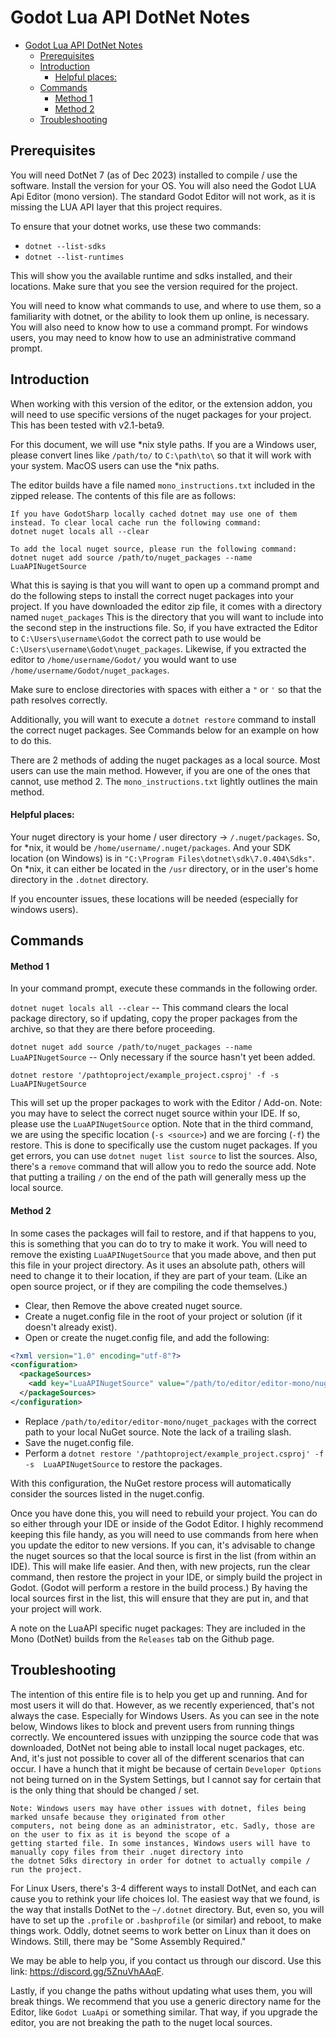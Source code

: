 Godot Lua API DotNet Notes
===============

<!-- TOC -->
* [Godot Lua API DotNet Notes](#godot-lua-api-dotnet-notes)
  * [Prerequisites](#prerequisites)
  * [Introduction](#introduction)
	  * [Helpful places:](#helpful-places)
  * [Commands](#commands)
	  * [Method 1](#method-1)
	  * [Method 2](#method-2)
  * [Troubleshooting](#troubleshooting)
<!-- TOC -->

Prerequisites
-------

You will need DotNet 7 (as of Dec 2023) installed to compile / use the software. Install the version for your OS. You 
will also need the Godot LUA Api Editor (mono version). The standard Godot Editor will not work, as it is missing the 
LUA API layer that this project requires.

To ensure that your dotnet works, use these two commands:

* `dotnet --list-sdks`
* `dotnet --list-runtimes`

This will show you the available runtime and sdks installed, and their locations. Make sure that you see the version 
required for the project. 

You will need to know what commands to use, and where to use them, so a familiarity with 
dotnet, or the ability to look them up online, is necessary. You will also need to know how to use a command prompt. For
windows users, you may need to know how to use an administrative command prompt.

Introduction
-------

When working with this version of the editor, or the extension addon, you will need to use specific versions of the
nuget packages for your project. This has been tested with v2.1-beta9.

For this document, we will use *nix style paths. If you are a Windows user, please convert lines like `/path/to/` to
`C:\path\to\` so that it will work with your system. MacOS users can use the *nix paths.

The editor builds have a file named `mono_instructions.txt` included in the zipped release.
The contents of this file are as follows:

```
If you have GodotSharp locally cached dotnet may use one of them instead. To clear local cache run the following command:
dotnet nuget locals all --clear

To add the local nuget source, please run the following command:
dotnet nuget add source /path/to/nuget_packages --name LuaAPINugetSource
```

What this is saying is that you will want to open up a command prompt and do the following steps to install the correct
nuget packages into your project. If you have downloaded the editor zip file, it comes with a directory named 
`nuget_packages` This is the directory that you will want to include into the second step in the instructions file. 
So, if you have extracted the Editor to `C:\Users\username\Godot` the correct path to use would be 
`C:\Users\username\Godot\nuget_packages`. Likewise, if you extracted the editor to `/home/username/Godot/` you would 
want to use `/home/username/Godot/nuget_packages`.

Make sure to enclose directories with spaces with either a `"` or `'` so that the path resolves correctly.

Additionally, you will want to execute a `dotnet restore` command to install the correct nuget packages. See
Commands below for an example on how to do this.

There are 2 methods of adding the nuget packages as a local source. Most users can use the main method. However, if you 
are one of the ones that cannot, use method 2. The `mono_instructions.txt` lightly outlines the main method.

#### Helpful places:
Your nuget directory is your home / user directory -> `/.nuget/packages`. So, for *nix, it would be 
`/home/username/.nuget/packages`. 
And your SDK location (on Windows) is in `"C:\Program Files\dotnet\sdk\7.0.404\Sdks"`. On *nix, it can either be 
located in the `/usr` directory, or in the user's home directory in the `.dotnet` directory. 

If you encounter issues, these locations will be needed (especially for windows users).

Commands
-------

#### Method 1

In your command prompt, execute these commands in the following order.

`dotnet nuget locals all --clear`  -- This command clears the local package directory, so if updating, copy the proper
packages from the archive, so that they are there before proceeding.

`dotnet nuget add source /path/to/nuget_packages --name LuaAPINugetSource` -- Only necessary if the source hasn't yet been added.

`dotnet restore '/pathtoproject/example_project.csproj' -f -s  LuaAPINugetSource`

This will set up the proper packages to work with the Editor / Add-on. Note: you may have to select the correct nuget
source within your IDE. If so, please use the `LuaAPINugetSource` option. Note that in the third command, we are using
the specific location (`-s <source>`) and we are forcing (`-f`) the restore. This is done to specifically use the custom
nuget packages. If you get errors, you can use `dotnet nuget list source` to list the sources. Also, there's a `remove`
command that will allow you to redo the source add. Note that putting a trailing `/` on the end of the path will generally
mess up the local source.

#### Method 2

In some cases the packages will fail to restore, and if that happens to you, this is something that you can do to try
to make it work. You will need to remove the existing `LuaAPINugetSource` that you made above, and then put this file
in your project directory. As it uses an absolute path, others will need to change it to their location, if they are
part of your team. (Like an open source project, or if they are compiling the code themselves.)

* Clear, then Remove the above created nuget source.
* Create a nuget.config file in the root of your project or solution (if it doesn't already exist).
* Open or create the nuget.config file, and add the following:

```xml
<?xml version="1.0" encoding="utf-8"?>
<configuration>
  <packageSources>
	<add key="LuaAPINugetSource" value="/path/to/editor/editor-mono/nuget_packages" />
  </packageSources>
</configuration>
```

* Replace `/path/to/editor/editor-mono/nuget_packages` with the correct path to your local NuGet source. Note the
  lack of a trailing slash.
* Save the nuget.config file.
* Perform a `dotnet restore '/pathtoproject/example_project.csproj' -f -s  LuaAPINugetSource` to restore the packages.

With this configuration, the NuGet restore process will automatically consider the sources listed in the nuget.config.

Once you have done this, you will need to rebuild your project. You can do so either through your IDE or inside of the
Godot Editor. I highly recommend keeping this file handy, as you will need to use commands from here when you update the 
editor to new versions. If you can, it's advisable to change the nuget sources so that the local source is first in the
list (from within an IDE). This will make life easier. And then, with new projects, run the clear command, then restore 
the project in your IDE, or simply build the project in Godot. (Godot will perform a restore in the build process.) By 
having the local sources first in the list, this will ensure that they are put in, and that your project will work.

A note on the LuaAPI specific nuget packages: They are included in the Mono (DotNet) builds from the `Releases` tab on
the Github page.

Troubleshooting
------

The intention of this entire file is to help you get up and running. And for most users it will do that. However, as we 
recently experienced, that's not always the case. Especially for Windows Users. As you can see in the note below, 
Windows likes to block and prevent users from running things correctly. We encountered issues with unzipping the source 
code that was downloaded, DotNet not being able to install local nuget packages, etc. And, it's just not possible to 
cover all of the different scenarios that can occur. I have a hunch that it might be because of certain 
`Developer Options` not being turned on in the System Settings, but I cannot say for certain that is the only thing that 
should be changed / set.

```
Note: Windows users may have other issues with dotnet, files being marked unsafe because they originated from other
computers, not being done as an administrator, etc. Sadly, those are on the user to fix as it is beyond the scope of a
getting started file. In some instances, Windows users will have to manually copy files from their .nuget directory into 
the dotnet Sdks directory in order for dotnet to actually compile / run the project.
```

For Linux Users, there's 3-4 different ways to install DotNet, and each can cause you to rethink your life choices lol. 
The easiest way that we found, is the way that installs DotNet to the `~/.dotnet` directory. But, even so, you will 
have to set up the `.profile` or `.bashprofile` (or similar) and reboot, to make things work. Oddly, dotnet seems to 
work better on Linux than it does on Windows. Still, there may be "Some Assembly Required."

We may be able to help you, if you contact us through our discord. Use this link: https://discord.gg/5ZnuVhAAqF.

Lastly, if you change the paths without updating what uses them, you will break things. We recommend that you use a 
generic directory name for the Editor, like `Godot LuaApi` or something similar. That way, if you upgrade the editor, 
you are not breaking the path to the nuget local sources.  
